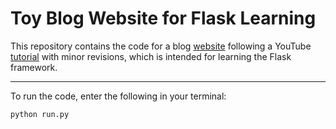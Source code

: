 # Toy Blog Website for Flask Learning
This repository contains the code for a blog [website](http://http://1.15.95.208/home) following a YouTube [tutorial](https://www.youtube.com/playlist?list=PL-osiE80TeTs4UjLw5MM6OjgkjFeUxCYH) with minor revisions, which is intended for learning the Flask framework.

----

To run the code, enter the following in your terminal:
```
python run.py
```
